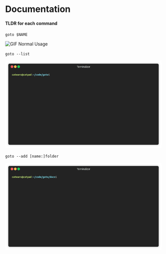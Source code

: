 # Documentation

#### TLDR for each command

`goto $NAME`

![GIF Normal Usage](https://github.com/CatEars/goto/raw/master/docs/simple-usage.gif)

`goto --list`

![GIF Usage of List Command](https://github.com/CatEars/goto/raw/master/docs/tldr/list.gif)

`goto --add [name:]folder`

![GIF Usage of Add Command](https://github.com/CatEars/goto/raw/master/docs/tldr/add.gif)
